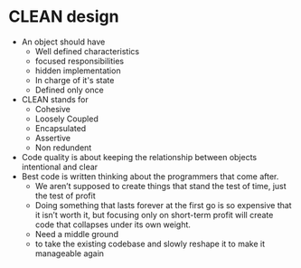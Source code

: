 # CLEAN design

- An object should have
  - Well defined characteristics
  - focused responsibilities
  - hidden implementation
  - In charge of it's state
  - Defined only once
- CLEAN stands for
  - Cohesive
  - Loosely Coupled
  - Encapsulated
  - Assertive
  - Non redundent
- Code quality is about keeping the relationship between objects intentional and clear
- Best code is written thinking about the programmers that come after.
  -  We aren’t supposed to create things that stand the test of time, just the test of profit
    -  Doing something that lasts forever at the first go is so expensive that it isn’t worth it, but focusing only on short-term profit will create code that collapses under its own weight.
  - Need a middle ground
  -  to take the existing codebase and slowly reshape it to make it manageable again
